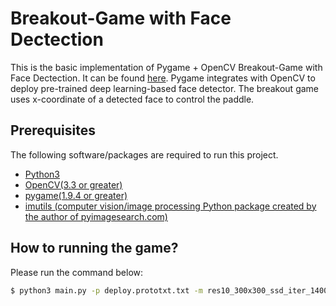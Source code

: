 # Breakout-Game with Face Dectection

This is the basic implementation of Pygame + OpenCV Breakout-Game with Face Dectection. It can be found [here](https://github.com/anthopark/Face-Breakout).
Pygame integrates with OpenCV to deploy pre-trained deep learning-based face detector.
The breakout game uses x-coordinate of a detected face to control the paddle.

## Prerequisites
The following software/packages are required to run this project.

* [Python3](https://www.python.org/)
* [OpenCV(3.3 or greater)](https://opencv.org/)
* [pygame(1.9.4 or greater)](https://www.pygame.org/docs/)
* [imutils (computer vision/image processing Python package created by the author of pyimagesearch.com)](https://github.com/jrosebr1/imutils)


## How to running the game?

Please run the command below:

```sh
$ python3 main.py -p deploy.prototxt.txt -m res10_300x300_ssd_iter_140000.caffemodel
```
